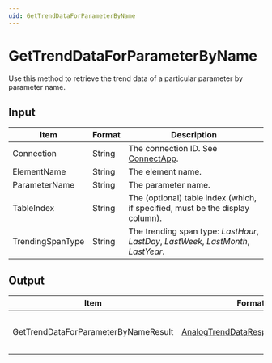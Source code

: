 ```yaml
---
uid: GetTrendDataForParameterByName
---
```


# GetTrendDataForParameterByName

Use this method to retrieve the trend data of a particular parameter by parameter name.

## Input

| Item | Format | Description |
|--|--|--|
| Connection | String | The connection ID. See [ConnectApp](xref:ConnectApp). |
| ElementName | String | The element name. |
| ParameterName | String | The parameter name. |
| TableIndex | String | The (optional) table index (which, if specified, must be the display column). |
| TrendingSpanType | String | The trending span type: *LastHour*, *LastDay*, *LastWeek*, *LastMonth*, *LastYear*. |

## Output

| Item | Format | Description |
|--|--|--|
| GetTrendDataForParameterByNameResult | [AnalogTrendDataResponseMessage](xref:AnalogTrendDataResponseMessage) | The trend data of the specified parameter. |

